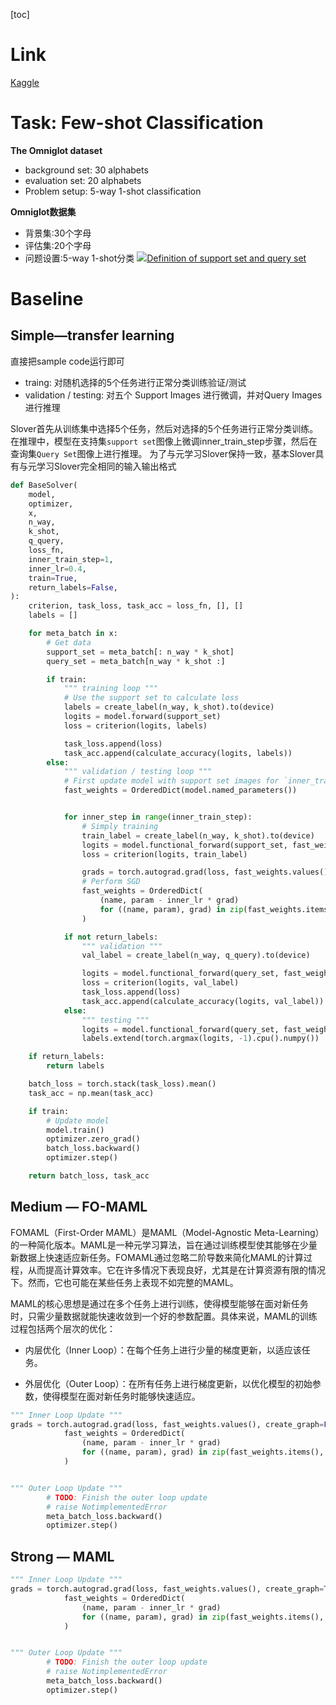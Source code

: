 [toc]

# Link
[Kaggle](https://www.kaggle.com/competitions/ml2023spring-hw15)
# Task: Few-shot Classification
**The Omniglot dataset**
- background set: 30 alphabets
- evaluation set: 20 alphabets
- Problem setup: 5-way 1-shot classification

**Omniglot数据集**
- 背景集:30个字母
- 评估集:20个字母
- 问题设置:5-way 1-shot分类
![](https://i-blog.csdnimg.cn/direct/b140f11fe87040b8b81d5634f8b2e3f8.png)[Definition of support set and query set](https://www.youtube.com/watch?v=PznN0w7dYc0&t=5s)
# Baseline
## Simple—transfer learning
直接把sample code运行即可
- traing: 
对随机选择的5个任务进行正常分类训练验证/测试
- validation / testing:
对五个 Support Images 进行微调，并对Query Images进行推理

Slover首先从训练集中选择5个任务，然后对选择的5个任务进行正常分类训练。在推理中，模型在支持集`support set`图像上微调inner_train_step步骤，然后在查询集`Query Set`图像上进行推理。
为了与元学习Slover保持一致，基本Slover具有与元学习Slover完全相同的输入输出格式

```python
def BaseSolver(
    model,
    optimizer,
    x,
    n_way,
    k_shot,
    q_query,
    loss_fn,
    inner_train_step=1,
    inner_lr=0.4,
    train=True,
    return_labels=False,
):
    criterion, task_loss, task_acc = loss_fn, [], []
    labels = []

    for meta_batch in x:
        # Get data
        support_set = meta_batch[: n_way * k_shot]
        query_set = meta_batch[n_way * k_shot :]

        if train:
            """ training loop """
            # Use the support set to calculate loss
            labels = create_label(n_way, k_shot).to(device)
            logits = model.forward(support_set)
            loss = criterion(logits, labels)

            task_loss.append(loss)
            task_acc.append(calculate_accuracy(logits, labels))
        else:
            """ validation / testing loop """
            # First update model with support set images for `inner_train_step` steps
            fast_weights = OrderedDict(model.named_parameters())


            for inner_step in range(inner_train_step):
                # Simply training
                train_label = create_label(n_way, k_shot).to(device)
                logits = model.functional_forward(support_set, fast_weights)
                loss = criterion(logits, train_label)

                grads = torch.autograd.grad(loss, fast_weights.values(), create_graph=True)
                # Perform SGD
                fast_weights = OrderedDict(
                    (name, param - inner_lr * grad)
                    for ((name, param), grad) in zip(fast_weights.items(), grads)
                )

            if not return_labels:
                """ validation """
                val_label = create_label(n_way, q_query).to(device)

                logits = model.functional_forward(query_set, fast_weights)
                loss = criterion(logits, val_label)
                task_loss.append(loss)
                task_acc.append(calculate_accuracy(logits, val_label))
            else:
                """ testing """
                logits = model.functional_forward(query_set, fast_weights)
                labels.extend(torch.argmax(logits, -1).cpu().numpy())

    if return_labels:
        return labels

    batch_loss = torch.stack(task_loss).mean()
    task_acc = np.mean(task_acc)

    if train:
        # Update model
        model.train()
        optimizer.zero_grad()
        batch_loss.backward()
        optimizer.step()

    return batch_loss, task_acc

```
## Medium — FO-MAML
FOMAML（First-Order MAML）是MAML（Model-Agnostic Meta-Learning）的一种简化版本。MAML是一种元学习算法，旨在通过训练模型使其能够在少量新数据上快速适应新任务。FOMAML通过忽略二阶导数来简化MAML的计算过程，从而提高计算效率。它在许多情况下表现良好，尤其是在计算资源有限的情况下。然而，它也可能在某些任务上表现不如完整的MAML。

MAML的核心思想是通过在多个任务上进行训练，使得模型能够在面对新任务时，只需少量数据就能快速收敛到一个好的参数配置。具体来说，MAML的训练过程包括两个层次的优化：

- 内层优化（Inner Loop）：在每个任务上进行少量的梯度更新，以适应该任务。

- 外层优化（Outer Loop）：在所有任务上进行梯度更新，以优化模型的初始参数，使得模型在面对新任务时能够快速适应。

```python
""" Inner Loop Update """
grads = torch.autograd.grad(loss, fast_weights.values(), create_graph=False) # create_graph=False：这个参数表示在计算梯度时不创建计算图。在FOMAML中，我们只关心一阶导数，因此不需要创建计算图
            fast_weights = OrderedDict(
                (name, param - inner_lr * grad)
                for ((name, param), grad) in zip(fast_weights.items(), grads)
            )


""" Outer Loop Update """
        # TODO: Finish the outer loop update
        # raise NotimplementedError
        meta_batch_loss.backward()
        optimizer.step()
```

## Strong — MAML
```python
""" Inner Loop Update """
grads = torch.autograd.grad(loss, fast_weights.values(), create_graph=True)
            fast_weights = OrderedDict(
                (name, param - inner_lr * grad)
                for ((name, param), grad) in zip(fast_weights.items(), grads)
            )


""" Outer Loop Update """
        # TODO: Finish the outer loop update
        # raise NotimplementedError
        meta_batch_loss.backward()
        optimizer.step()
```